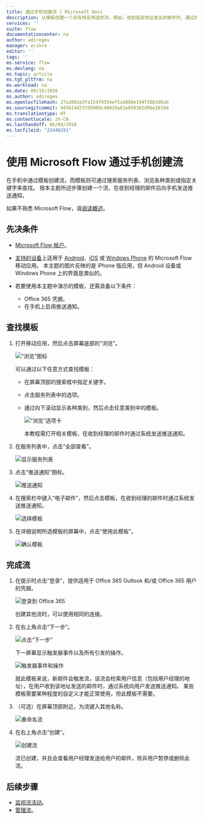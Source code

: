 ```yaml
---
title: 通过手机创建流 | Microsoft Docs
description: 从模板创建一个具有特定用途的流，例如，收到指定地址发出的邮件时，通过系统发送一个推送通知
services: ''
suite: flow
documentationcenter: na
author: adiregev
manager: erikre
editor: ''
tags: ''
ms.service: flow
ms.devlang: na
ms.topic: article
ms.tgt_pltfrm: na
ms.workload: na
ms.date: 09/18/2016
ms.author: adiregev
ms.openlocfilehash: 27a2001e3fa154f9354ef5ad888e194f30b3d6ab
ms.sourcegitcommit: 945614d737d5909c40029a61e050302d96e1619d
ms.translationtype: HT
ms.contentlocale: zh-CN
ms.lasthandoff: 06/04/2018
ms.locfileid: "23440291"
---
```

# <a name="create-a-flow-from-your-phone-by-using-microsoft-flow"></a>使用 Microsoft Flow 通过手机创建流
在手机中通过模板创建流，而模板则可通过搜索服务列表、浏览各种类别或指定关键字来查找。 按本主题所述步骤创建一个流，在收到经理的邮件后向手机发送推送通知。

如果不熟悉 Microsoft Flow，请[阅读概述](getting-started.md)。

## <a name="prerequisites"></a>先决条件
* [Microsoft Flow 帐户](sign-up-sign-in.md)。
* [支持的设备](getting-started.md#use-the-mobile-app)上适用于 [Android](https://aka.ms/flowmobiledocsandroid)、[iOS](https://aka.ms/flowmobiledocsios) 或 [Windows Phone](https://aka.ms/flowmobilewindows) 的 Microsoft Flow 移动应用。 本主题的图片反映的是 iPhone 版应用，但 Android 设备或 Windows Phone 上的界面是类似的。
* 若要使用本主题中演示的模板，还需具备以下条件：
  
  * Office 365 凭据。
  * 在手机上启用推送通知。

## <a name="find-a-template"></a>查找模板
1. 打开移动应用，然后点击屏幕底部的“浏览”。
   
    ![“浏览”图标](./media/mobile-create-flow/browse-icon.png)
   
    可以通过以下任意方式查找模板：
   
   * 在屏幕顶部的搜索框中指定关键字。
   * 点击服务列表中的选项。
   * 通过向下滚动显示各种类别，然后点击任意类别中的模板。
     
       ![“浏览”选项卡](./media/mobile-create-flow/browse-tab.png)
     
     本教程需打开相关模板，在收到经理的邮件时通过系统发送推送通知。
2. 在服务列表中，点击“全部查看”。
   
    ![显示服务列表](./media/mobile-create-flow/list-services.png)
3. 点击“推送通知”图标。
   
    ![推送通知](./media/mobile-create-flow/push-notifications.png)
4. 在搜索栏中键入“电子邮件”，然后点击模板，在收到经理的邮件时通过系统发送推送通知。
   
    ![选择模板](./media/mobile-create-flow/choose-template.png)
5. 在详细说明所选模板的屏幕中，点击“使用此模板”。
   
    ![确认模板](./media/mobile-create-flow/confirm-template.png)

## <a name="finish-the-flow"></a>完成流
1. 在提示时点击“登录”，提供适用于 Office 365 Outlook 和/或 Office 365 用户的凭据。
   
    ![登录到 Office 365](./media/mobile-create-flow/office-signin.png)
   
    创建其他流时，可以使用相同的连接。
2. 在右上角点击“下一步”。
   
    ![点击“下一步”](./media/mobile-create-flow/next.png)
   
    下一屏幕显示触发器事件以及所有引发的操作。
   
    ![触发器事件和操作](./media/mobile-create-flow/flow-structure.png)
   
    就此模板来说，新邮件会触发流，该流会检索用户信息（包括用户经理的地址），在用户收到该地址发送的邮件时，通过系统向用户发送推送通知。 某些模板需要某种程度的自定义才能正常使用，但此模板不需要。
3. （可选）在屏幕顶部附近，为流键入其他名称。
   
    ![重命名流](./media/mobile-create-flow/rename-flow.png)
4. 在右上角点击“创建”。
   
    ![创建流](./media/mobile-create-flow/create-flow.png)
   
    流已创建，并且会查看用户经理发送给用户的邮件，除非用户暂停或删除此流。

## <a name="next-steps"></a>后续步骤
* [监视流活动](mobile-monitor-activity.md)。
* [管理流](mobile-manage-flows.md)。

